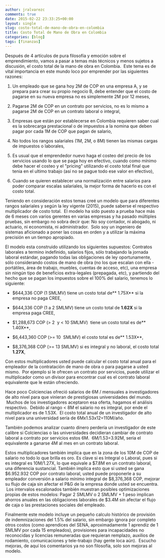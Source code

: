 ```yaml
---
author: jralvarezc
comments: true
date: 2015-02-22 23:33:25+00:00
layout: single
slug: costo-total-de-mano-de-obra-en-colombia
title: Costo Total de Mano de Obra en Colombia
categories: [blog]
tags: [finanzas]
---
```


Después de 4 artículos de pura filosofía y emoción sobre el emprendimiento,
vamos a pasar a temas más técnicos y menos sujetos a discusión, el costo total
de la mano de obra en Colombia.  Este tema es de vital importancia en este mundo
loco por emprender por las siguientes razones:

  1. Un empleado que se gana hoy 2M de COP en una empresa A, y se prepara para
  crear su propio negocio B, debe entender que el costo de pagarse en su nueva
  empresa no es simplemente 2M por 12 meses,

  2. Pagarse 2M de COP en un contrato por servicios, no es lo mismo a pagarse 2M
  de COP en un contrato laboral o integral,

  3. Empresas que están por establecerse en Colombia requieren saber cual es la
  sobrecarga prestacional o de impuestos a la nomina que deben pagar por cada 1M
  de COP que pagan de salario,

  4. No todos los rangos salariales (1M, 2M, o 8M) tienen las mismas cargas de
  impuestos o laborales,

  5. Es usual que el emprendedor nuevo haga el costeo del precio de los
  servicios usando lo que se paga hoy en efectivo, cuando como mínimo debe hacer
  el costeo y el "pricing" utilizando el costo total final que tenia en el
  ultimo trabajo (así no se pague todo ese valor en efectivo),

  6. Cuando se quieren establecer una normalización entre salarios para poder
  comparar escalas salariales, la mejor forma de hacerlo es con el costo total.

Teniendo en consideración estos temas creé un modelo que para diferentes rangos
salariales y según la ley vigente (2015), puede saberse el respectivo
multiplicador de costo total.  El modelo ha sido puesto a prueba hace más de 6
meses con varios gerentes en varias empresas y ha pasado múltiples pruebas, sin
embargo no sobra decir que: No soy contador, ni abogado, ni actuario, ni
economista, ni administrador.  Solo soy un ingeniero de sistemas aficionado a
poner las cosas en orden y a utilizar la máxima precisión en un tiempo
apropiado.

El modelo esta construido utilizando los siguientes supuestos: Contratos
laborales a termino indefinido, salarios fijos, sólo trabajando la jornada
laboral estándar, pagando todas las obligaciones de ley oportunamente, sólo
considerando costos de mano de obra (no los que escalan con ella - portátiles,
área de trabajo, muebles, cuentas de acceso, etc), una empresa sin ningún tipo
de beneficios extra-legales (prepagada, etc), y partiendo del hecho que se pagan
los impuestos sobre el 100% del salario, tenemos lo siguiente:


  * $644,336 COP (1 SMLMV) tiene un costo total de** 1.75X** si la empresa no
  paga CREE,

  * $644,336 COP (1 a 2 SMLMV) tiene un costo total de **1.62X** si la empresa
  paga CREE,

  * $1,288,673 COP (> 2  y < 10 SMLMV)  tiene un costo total es de** 1.40X**,

  * $6,443,360 COP (>= 10  SMLMV) el costo total es de** 1.53X**,

  * $8,376,368 COP (>= 13 SMLMV) si es integral y no laboral, el costo total
  **1.27X**,

Con estos multiplicadores usted puede calcular el costo total anual para el
empleador de la contratación de mano de obra o para pagarse a usted mismo.  Por
ejemplo si le ofrecen un contrato por servicios, puede utilizar el multiplicador
como un divisor para encontrar cual es el contrato laboral equivalente que le
están ofreciendo.

Hace poco Colciencias ofreció salarios de 6M / mensuales a investigadores de
alto nivel para que vinieran de prestigiosas universidades del mundo.  Muchos de
los investigadores aceptaron esa oferta, hagamos el análisis respectivo.  Debido
al rango < 8M el salario no es integral, por ende el multiplicador es de
1.53X.  El costo total anual de un investigador de alto nivel para una
universidad sería de 6Mx1.53x12=110M/año.

También podemos analizar cuanto dinero perdería un investigador de este calibre
si Colciencias o las universidades decidieran cambiar de contrato laboral a
contrato por servicios estos 6M.  6M/1.53=3.92M, seria el equivalente a ganarse
4M al mes en un contrato laboral.

Estos multiplicadores también implica que en la zona de los 10M de COP de
salario no todo lo que brilla es oro. Es clave si es Integral o Laboral, pues si
es integral es 10M/1.27X, lo que equivale a $7.8M en un contrato laboral, una
diferencia sustancial. También implica esto que si usted se gana $6.952.932 COP
por contrato laboral, usted puede proponerle a su empleador conversión a salario
mínimo integral de $8,376,368 COP, mejorar su flujo de caja sin afectar el P&G
de la empresa donde usted se encuentra.  Los intervalos escalonados también
muestran posibles optimizaciones propias de estos modelos: Pagar 2 SMLMV o 2
SMLMV + 1 peso implican ahorros anuales en las obligaciones laborales de $3.4M
sin afectar el flujo de caja o las prestaciones sociales del empleado.

Finalmente este modelo incluye un pequeño calculo histórico de provisión de
indemnizaciones del 1.5% del salario, sin embargo ignora por completo otros
costos (como aprendices del SENA, aproximadamente 1 aprendiz de 1 SMLMV por cada
15 empleados), provisiones para incapacidades no reconocidas y licencias
remuneradas que requieran remplazo, auxilios de rodamiento, comunicaciones y
tele-trabajo (hay gente loca aún).  Escucho mejoras, de aquí los comentarios ya
no son filosofía, solo son mejoras al modelo.
